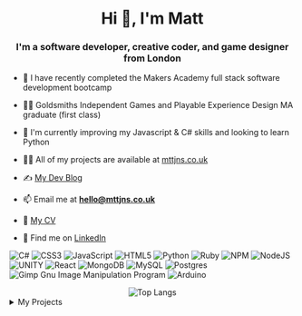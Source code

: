 <h1 align="center">Hi 👋, I'm Matt</h1>
<h3 align="center">I'm a software developer, creative coder, and game designer from London</h3>

- 🔭 I have recently completed the Makers Academy full stack software development bootcamp
- 👨‍🎓 Goldsmiths Independent Games and Playable Experience Design MA graduate (first class)
- 🌱 I'm currently improving my Javascript & C# skills and looking to learn Python
  
- 👨‍💻 All of my projects are available at [mttjns.co.uk](http://www.mttjns.co.uk)
- ✍️ [My Dev Blog](https://mttjns.bearblog.dev/)
- 📫 Email me at **hello@mttjns.co.uk**
- 📄 [My CV](https://github.com/Matt-J-Jones/CV/blob/main/MattJonesCV2023.pdf)
- 👔 Find me on [LinkedIn](https://linkedin.com/in/mattjosephjones)

![C#](https://img.shields.io/badge/c%23-%23239120.svg?style=flat&logo=c-sharp&logoColor=white) ![CSS3](https://img.shields.io/badge/css3-%231572B6.svg?style=flat&logo=css3&logoColor=white) ![JavaScript](https://img.shields.io/badge/javascript-%23323330.svg?style=flat&logo=javascript&logoColor=%23F7DF1E) ![HTML5](https://img.shields.io/badge/html5-%23E34F26.svg?style=flat&logo=html5&logoColor=white) ![Python](https://img.shields.io/badge/python-3670A0?style=flat&logo=python&logoColor=ffdd54) ![Ruby](https://img.shields.io/badge/ruby-%23CC342D.svg?style=flat&logo=ruby&logoColor=white) ![NPM](https://img.shields.io/badge/NPM-%23000000.svg?style=flat&logo=npm&logoColor=white) ![NodeJS](https://img.shields.io/badge/node.js-6DA55F?style=flat&logo=node.js&logoColor=white) ![UNITY](https://img.shields.io/badge/Unity-%2320232a.svg?style=flat&logo=unity&logoColor=white) ![React](https://img.shields.io/badge/react-%2320232a.svg?style=flat&logo=react&logoColor=%2361DAFB) ![MongoDB](https://img.shields.io/badge/MongoDB-%234ea94b.svg?style=flat&logo=mongodb&logoColor=white) ![MySQL](https://img.shields.io/badge/mysql-%2300f.svg?style=flat&logo=mysql&logoColor=white) ![Postgres](https://img.shields.io/badge/postgres-%23316192.svg?style=flat&logo=postgresql&logoColor=white) ![Gimp Gnu Image Manipulation Program](https://img.shields.io/badge/Gimp-657D8B?style=flat&logo=gimp&logoColor=FFFFFF) ![Arduino](https://img.shields.io/badge/-Arduino-00979D?style=flat&logo=Arduino&logoColor=white)


<div align="center">
    <img src="https://github-readme-stats.vercel.app/api/top-langs/?username=matt-j-jones&langs_count=5&layout=donut&theme=dracula&hide=HLSL,ShaderLab" alt="Top Langs">
</div>

<details>
  <summary>My Projects</summary>
  
| Name                         | Description       | Tech/tools        | Link |
| ---------------------------- | ----------------- | ----------------- | ----- |
| **The London Underground Orchestra** | A front-end web application utilising the TfL API to transform live train arrival data into an engaging and interactive audio and visual experience. The train arrival information called from the API is sonified and mapped to the underground network, where notes have been assigned to each station and instruments to each of the lines | Javascript, Tone.js, React, Node | [Live Site](https://lupo.onrender.com/) |   
| **Moangoose** | A Facebook-like full-stack CRUD web application that allows users to create accounts, post 'moans' and post comments on other ‘moans’. The information is stored on a linked database that stores user information, posts, and comments. | Javascript, MongoDB, Express, React, Node | [Github Repo](https://github.com/Matt-J-Jones/moangoose-MERN) |
| **LairBnB** | An AirBnB-Style full stack web application built in Ruby and Sinatra which allows users to create and list spaces, and to request bookings on listed spaces. | Ruby, Sinatra, Postgres,  SQL, RSpec | [Github Repo](https://github.com/pablisch/lair-bnb) |
|**Storyteller Dice**| A frontend web application that blends random probability with AI language generation. It dynamically generates six captivating images from a diverse pool of thirty-six options and leverages the GPT3.5 API to craft unique stories based on the selected images. | Javascript, JSX, React, GPT3.5 Generative Text, REST API | [Github Repo](https://github.com/Matt-J-Jones/story-dice) |
| **Me, The Machine, and Edgar** | Unity 2D Game Project in which I collaborated with a machine learning model I trained on the complete works of Edgar Allan Poe. Using the model as a collaborative partner, I created a new and unique story experience based on the works of Poe. This project aimed to provoke discussion on the concept of authorship in the era of artificial intelligence. | C#, Javascript, Python, Unity, ML5.js, P5.js, Style Transfer, Generative Text, WebGL | [Project Page](https://mttjns.co.uk/Me-The-Machine-and-Edgar) |
| **Bruno** | A physical computing project exploring anthropomorphism, using Arduino and C++ I created a small ‘robot’ that displays the symptoms of social anxieties. The aim of the project was to analyse why people attach human emotions and feelings to objects that, outwardly, display no human features. The project was displayed at the Goldsmiths ‘Mung’ midterm show. | C++, Arduino, Physical Computing | [Project Page](https://mttjns.co.uk/Bruno) |
| **Self Portrait** | A creative computing piece written in C++ using OpenFrameworks, where a digitally generated random  'noise' pattern serves as a digital mirror to explore the relationship between the artist and their art. This project questions the conventional roles by reversing the artist's position, as they become a medium through which the computer creates the final artwork. | C++, OpenFrameworks | [Project Page](https://mttjns.co.uk/SelfPortrait) |
</details>
